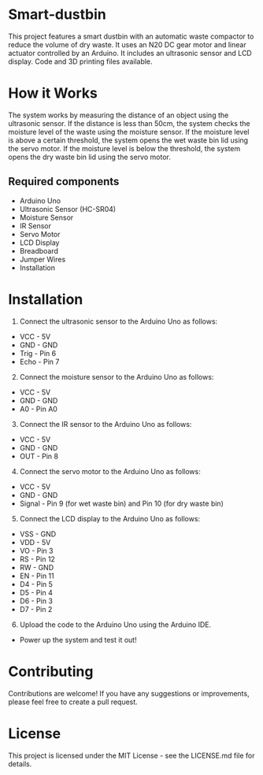 # Smart-dustbin
This project features a smart dustbin with an automatic waste compactor to reduce the volume of dry waste. It uses an N20 DC gear motor and linear actuator controlled by an Arduino. It includes an ultrasonic sensor and LCD display. Code and 3D printing files available.

# How it Works
The system works by measuring the distance of an object using the ultrasonic sensor. If the distance is less than 50cm, the system checks the moisture level of the waste using the moisture sensor. If the moisture level is above a certain threshold, the system opens the wet waste bin lid using the servo motor. If the moisture level is below the threshold, the system opens the dry waste bin lid using the servo motor.

## Required components
- Arduino Uno
- Ultrasonic Sensor (HC-SR04)
- Moisture Sensor
- IR Sensor
- Servo Motor
- LCD Display
- Breadboard
- Jumper Wires
- Installation

# Installation
1. Connect the ultrasonic sensor to the Arduino Uno as follows:
- VCC - 5V
- GND - GND
- Trig - Pin 6
- Echo - Pin 7
2. Connect the moisture sensor to the Arduino Uno as follows:
- VCC - 5V
- GND - GND
- A0 - Pin A0
3. Connect the IR sensor to the Arduino Uno as follows:
- VCC - 5V
- GND - GND
- OUT - Pin 8
4. Connect the servo motor to the Arduino Uno as follows:
- VCC - 5V
- GND - GND
- Signal - Pin 9 (for wet waste bin) and Pin 10 (for dry waste bin)
5. Connect the LCD display to the Arduino Uno as follows:
- VSS - GND
- VDD - 5V
- VO - Pin 3
- RS - Pin 12
- RW - GND
- EN - Pin 11
- D4 - Pin 5
- D5 - Pin 4
- D6 - Pin 3
- D7 - Pin 2
6. Upload the code to the Arduino Uno using the Arduino IDE.

- Power up the system and test it out!

# Contributing
Contributions are welcome! If you have any suggestions or improvements, please feel free to create a pull request.

# License
This project is licensed under the MIT License - see the LICENSE.md file for details.
